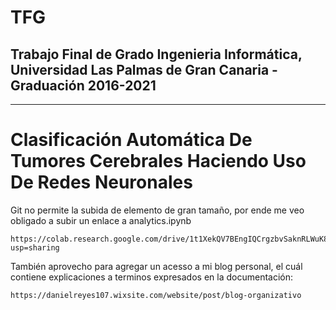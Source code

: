 # TFG
## Trabajo Final de Grado Ingenieria Informática, Universidad Las Palmas de Gran Canaria - Graduación 2016-2021 
---
# Clasificación Automática De Tumores Cerebrales Haciendo Uso De Redes Neuronales

Git no permite la subida de elemento de gran tamaño, por ende me veo obligado a subir un enlace a analytics.ipynb

    https://colab.research.google.com/drive/1t1XekQV7BEngIQCrgzbvSaknRLWuK85p?usp=sharing

También aprovecho para agregar un acesso a mi blog personal, el cuál contiene explicaciones a terminos expresados en la documentación:

    https://danielreyes107.wixsite.com/website/post/blog-organizativo
